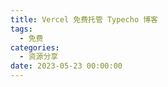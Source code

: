 ```yaml
---
title: Vercel 免费托管 Typecho 博客
tags:
  - 免费
categories:
  - 资源分享
date: 2023-05-23 00:00:00
---
```


> 

<!-- more -->

## 